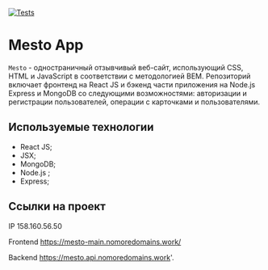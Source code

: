 [![Tests](https://github.com/yandex-praktikum/react-mesto-api-full-gha/actions/workflows/tests.yml/badge.svg)](https://github.com/yandex-praktikum/react-mesto-api-full-gha/actions/workflows/tests.yml)

# Mesto App

`Mesto` - одностраничный отзывчивый веб-сайт, использующий CSS, HTML и JavaScript в соответствии с методологией BEM. Репозиторий включает фронтенд на React JS и бэкенд части приложения на Node.js Express и MongoDB со следующими возможностями: авторизации и регистрации пользователей, операции с карточками и пользователями.

## Используемые технологии

- React JS;
- JSX;
- MongoDB;
- Node.js ;
- Express;

## Ссылки на проект

IP 158.160.56.50

Frontend https://mesto-main.nomoredomains.work/

Backend https://mesto.api.nomoredomains.work'.
